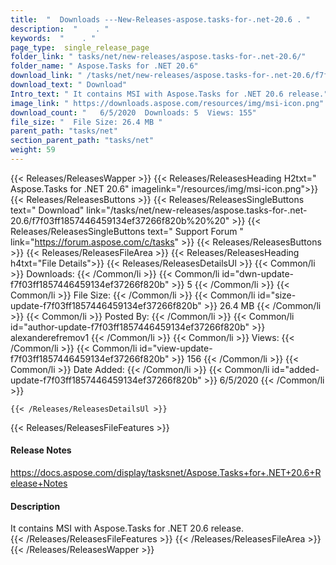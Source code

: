 ```yaml
---
title:  "  Downloads ---New-Releases-aspose.tasks-for-.net-20.6 . " 
description:  "    . " 
keywords:  "    . " 
page_type:  single_release_page
folder_link: " tasks/net/new-releases/aspose.tasks-for-.net-20.6/"
folder_name: " Aspose.Tasks for .NET 20.6"
download_link: " /tasks/net/new-releases/aspose.tasks-for-.net-20.6/f7f03ff1857446459134ef37266f820b"
download_text: " Download"
Intro_text: " It contains MSI with Aspose.Tasks for .NET 20.6 release."
image_link: " https://downloads.aspose.com/resources/img/msi-icon.png"
download_count: "   6/5/2020  Downloads: 5  Views: 155"
file_size: "  File Size: 26.4 MB "
parent_path: "tasks/net"
section_parent_path: "tasks/net"
weight: 59 
---
```


{{< Releases/ReleasesWapper >}}
  {{< Releases/ReleasesHeading H2txt=" Aspose.Tasks for .NET 20.6" imagelink="/resources/img/msi-icon.png">}}
  {{< Releases/ReleasesButtons >}}
    {{< Releases/ReleasesSingleButtons text=" Download" link="/tasks/net/new-releases/aspose.tasks-for-.net-20.6/f7f03ff1857446459134ef37266f820b%20%20" >}}
    {{< Releases/ReleasesSingleButtons text=" Support Forum " link="https://forum.aspose.com/c/tasks" >}}
  {{< Releases/ReleasesButtons >}}
  {{< Releases/ReleasesFileArea >}}
    {{< Releases/ReleasesHeading h4txt="File Details">}}
    {{< Releases/ReleasesDetailsUl >}}
            {{< Common/li  >}} Downloads: {{< /Common/li >}} 
      {{< Common/li id="dwn-update-f7f03ff1857446459134ef37266f820b" >}} 5 {{< /Common/li >}} 
      {{< Common/li  >}} File Size: {{< /Common/li >}} 
      {{< Common/li id="size-update-f7f03ff1857446459134ef37266f820b" >}} 26.4 MB {{< /Common/li >}} 
      {{< Common/li  >}} Posted By: {{< /Common/li >}} 
      {{< Common/li id="author-update-f7f03ff1857446459134ef37266f820b" >}} alexanderefremov1 {{< /Common/li >}} 
      {{< Common/li  >}} Views: {{< /Common/li >}} 
      {{< Common/li id="view-update-f7f03ff1857446459134ef37266f820b" >}} 156 {{< /Common/li >}} 
      {{< Common/li  >}} Date Added: {{< /Common/li >}} 
      {{< Common/li id="added-update-f7f03ff1857446459134ef37266f820b" >}} 6/5/2020 {{< /Common/li >}} 

    {{< /Releases/ReleasesDetailsUl >}}

  {{< Releases/ReleasesFileFeatures >}}
      <h4>Release Notes</h4><div><a href="https://docs.aspose.com/display/tasksnet/Aspose.Tasks+for+.NET+20.6+Release+Notes">https://docs.aspose.com/display/tasksnet/Aspose.Tasks+for+.NET+20.6+Release+Notes</a></div><h4>Description</h4><div class="HTMLDescription">It contains MSI with Aspose.Tasks for .NET 20.6 release.</div>
  {{< /Releases/ReleasesFileFeatures >}}
 {{< /Releases/ReleasesFileArea >}}
{{< /Releases/ReleasesWapper >}}


